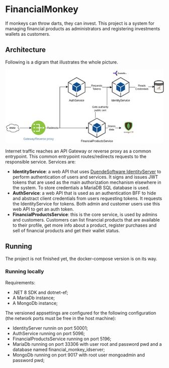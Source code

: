 # FinancialMonkey

If monkeys can throw darts, they can invest. This project is a system for managing financial products as administrators and registering investments wallets as customers.

## Architecture

Following is a digram that illustrates the whole picture.

![FinancialMonkey architecture](docs/architecture.jpg)

Internet traffic reaches an API Gateway or reverse proxy as a common entrypoint. This common entrypoint routes/redirects requests to the responsible service. Services are:

- **IdentityService**: a web API that uses [DuendeSoftware IdentityServer](https://duendesoftware.com/products/identityserver) to perform authentication of users and services. It signs and issues JWT tokens that are used as the main authorization mechanism elsewhere in the system. To store credentials a MariaDB SQL database is used.
- **AuthService**: a web API that is used as an authentication BFF to hide and abstract client credentials from users requesting tokens. It requests the IdentityService for tokens. Both admin and customer users use this web API to get an auth token.
- **FinancialProductsService**: this is the core service, is used by admins and customers. Customers can list financial products that are available to their profile, get more info about a product, register purchases and sell of financial products and get their wallet status.

## Running

The project is not finished yet, the docker-compose version is on its way.

### Running locally

Requirements:

- .NET 8 SDK and dotnet-ef;
- A MariaDb instance;
- A MongoDb instance;

The versioned appsettings are configured for the following configuration (the network ports must be free in the host machine):

- IdentityServer runnin on port 50001;
- AuthService running on port 5096;
- FinancialProductsService running on port 5196;
- MariaDb running on port 33306 with user root and password pwd and a database named financial_monkey_idserver;
- MongoDb running on port 9017 with root user mongoadmin and password pwd;
